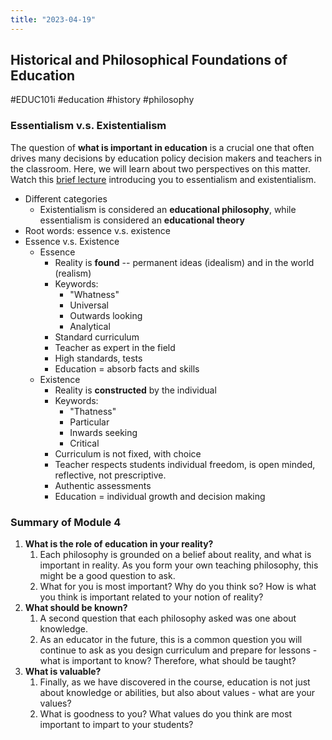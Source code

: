 ```yaml
---
title: "2023-04-19"
---
```

## Historical and Philosophical Foundations of Education
#EDUC101i #education #history #philosophy 
### Essentialism v.s. Existentialism
The question of **what is important in education** is a crucial one that often drives many decisions by education policy decision makers and teachers in the classroom. Here, we will learn about two perspectives on this matter. 
Watch this [brief lecture](https://www.youtube.com/watch?v=Az2CFIwXOd8) introducing you to essentialism and existentialism.
- Different categories
	- Existentialism is considered an **educational philosophy**, while essentialism is considered an **educational theory**
- Root words: essence v.s. existence
- Essence v.s. Existence
	- Essence
		- Reality is **found** -- permanent ideas (idealism) and in the world (realism)
		- Keywords:
			- "Whatness"
			- Universal
			- Outwards looking
			- Analytical
		- Standard curriculum
		- Teacher as expert in the field
		- High standards, tests
		- Education = absorb facts and skills
	- Existence
		- Reality is **constructed** by the individual
		- Keywords:
			- "Thatness"
			- Particular
			- Inwards seeking
			- Critical
		- Curriculum is not fixed, with choice
		- Teacher respects students individual freedom, is open minded, reflective, not prescriptive.
		- Authentic assessments
		- Education = individual growth and decision making

### Summary of Module 4
1. **What is the role of education in your reality?**
	1. Each philosophy is grounded on a belief about reality, and what is important in reality. As you form your own teaching philosophy, this might be a good question to ask. 
	2. What for you is most important? Why do you think so? How is what you think is important related to your notion of reality?
2. **What should be known?**
	1. A second question that each philosophy asked was one about knowledge. 
	2. As an educator in the future, this is a common question you will continue to ask as you design curriculum and prepare for lessons - what is important to know? Therefore, what should be taught?
3. **What is valuable?**
	1. Finally, as we have discovered in the course, education is not just about knowledge or abilities, but also about values - what are your values? 
	2. What is goodness to you? What values do you think are most important to impart to your students?


